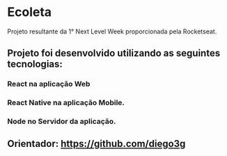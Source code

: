 # Ecoleta
Projeto resultante da 1° Next Level Week proporcionada pela Rocketseat.

## Projeto foi desenvolvido utilizando as seguintes tecnologias:
### React na aplicação Web
### React Native na aplicação Mobile.
### Node no Servidor da aplicação.

## Orientador: https://github.com/diego3g
